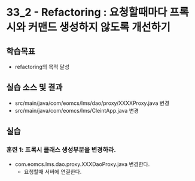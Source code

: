 # 33_2 - Refactoring : 요청할때마다 프록시와 커맨드 생성하지 않도록 개선하기

## 학습목표

- refactoring의 목적 달성

## 실습 소스 및 결과

- src/main/java/com/eomcs/lms/dao/proxy/XXXXProxy.java 변경
- src/main/java/com/eomcs/lms/CleintApp.java 변경


## 실습  

### 훈련 1: 프록시 클래스 생성부분을 변경하라.

- com.eomcs.lms.dao.proxy.XXXDaoProxy.java 변경한다.
  - 요청할때 서버에 연결한다.

  